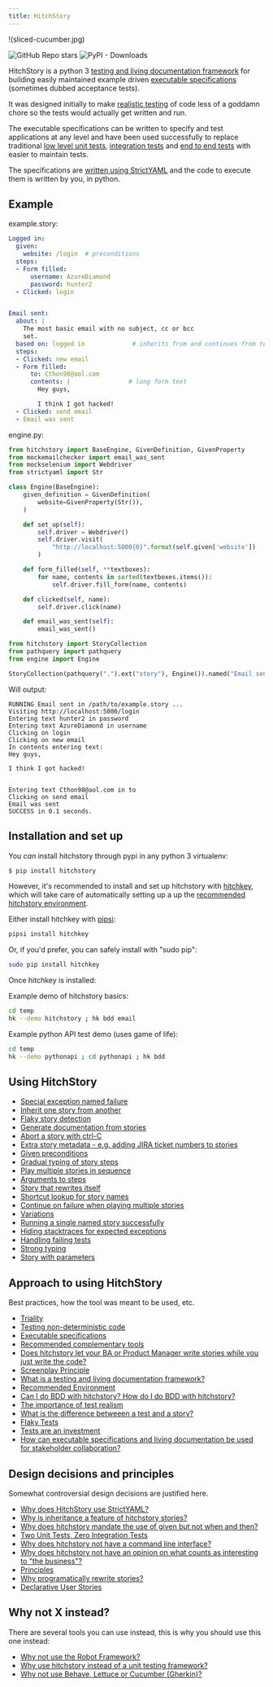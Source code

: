 ```yaml
---
title: HitchStory
---
```


!(sliced-cucumber.jpg)


<img alt="GitHub Repo stars" src="https://img.shields.io/github/stars/hitchdev/hitchstory?style=social"> 
<img alt="PyPI - Downloads" src="https://img.shields.io/pypi/dm/hitchstory">




HitchStory is a python 3
[testing and living documentation framework](approach/testing-and-living-documentation) for building easily
maintained example driven [executable specifications](approach/executable-specifications) (sometimes dubbed
acceptance tests).

It was designed initially to make [realistic testing](approach/test-realism) of code less
of a goddamn chore so the tests would actually get written and run.

The executable specifications can be written to specify and test applications at
any level and have been used successfully to replace traditional
[low level unit tests](), [integration tests]() and [end to end tests]()
with easier to maintain tests.

The specifications are [written using StrictYAML](why/strictyaml) and the
code to execute them is written by you, in python.


## Example








example.story:

```yaml
Logged in:
  given:
    website: /login  # preconditions
  steps:
  - Form filled:
      username: AzureDiamond
      password: hunter2
  - Clicked: login


Email sent:
  about: |
    The most basic email with no subject, cc or bcc
    set.
  based on: logged in             # inherits from and continues from test above
  steps:
  - Clicked: new email
  - Form filled:
      to: Cthon98@aol.com
      contents: |                # long form text
        Hey guys,

        I think I got hacked!
  - Clicked: send email
  - Email was sent

```









engine.py:

```python
from hitchstory import BaseEngine, GivenDefinition, GivenProperty
from mockemailchecker import email_was_sent
from mockselenium import Webdriver
from strictyaml import Str

class Engine(BaseEngine):
    given_definition = GivenDefinition(
        website=GivenProperty(Str()),
    )

    def set_up(self):
        self.driver = Webdriver()
        self.driver.visit(
            "http://localhost:5000{0}".format(self.given['website'])
        )

    def form_filled(self, **textboxes):
        for name, contents in sorted(textboxes.items()):
            self.driver.fill_form(name, contents)

    def clicked(self, name):
        self.driver.click(name)

    def email_was_sent(self):
        email_was_sent()

```









```python
from hitchstory import StoryCollection
from pathquery import pathquery
from engine import Engine

StoryCollection(pathquery(".").ext("story"), Engine()).named("Email sent").play()

```

Will output:
```
RUNNING Email sent in /path/to/example.story ...
Visiting http://localhost:5000/login
Entering text hunter2 in password
Entering text AzureDiamond in username
Clicking on login
Clicking on new email
In contents entering text:
Hey guys,

I think I got hacked!


Entering text Cthon98@aol.com in to
Clicking on send email
Email was sent
SUCCESS in 0.1 seconds.
```












## Installation and set up

You *can* install hitchstory through pypi in any python 3 virtualenv:

```bash
$ pip install hitchstory
```

However, it's recommended to install and set up hitchstory with [hitchkey](https://github.com/hitchdev/hitchkey),
which will take care of automatically setting up a up the [recommended hitchstory environment](approach/recommended-environment).

Either install hitchkey with [pipsi](https://github.com/mitsuhiko/pipsi):

```bash
pipsi install hitchkey
```

Or, if you'd prefer, you can safely install with "sudo pip":

```bash
sudo pip install hitchkey
```

Once hitchkey is installed:

Example demo of hitchstory basics:

```bash
cd temp
hk --demo hitchstory ; hk bdd email
```

Example python API test demo (uses game of life):

```bash
cd temp
hk --demo pythonapi ; cd pythonapi ; hk bdd
```


## Using HitchStory

- [Special exception named failure](using/alpha/)
- [Inherit one story from another](using/alpha/)
- [Flaky story detection](using/alpha/)
- [Generate documentation from stories](using/alpha/)
- [Abort a story with ctrl-C](using/alpha/)
- [Extra story metadata - e.g. adding JIRA ticket numbers to stories](using/alpha/)
- [Given preconditions](using/alpha/)
- [Gradual typing of story steps](using/alpha/)
- [Play multiple stories in sequence](using/alpha/)
- [Arguments to steps](using/alpha/)
- [Story that rewrites itself](using/alpha/)
- [Shortcut lookup for story names](using/alpha/)
- [Continue on failure when playing multiple stories](using/alpha/)
- [Variations](using/alpha/)
- [Running a single named story successfully](using/alpha/)
- [Hiding stacktraces for expected exceptions](using/alpha/)
- [Handling failing tests](using/alpha/)
- [Strong typing](using/alpha/)
- [Story with parameters](using/alpha/)



## Approach to using HitchStory

Best practices, how the tool was meant to be used, etc.

- [Triality](approach/)
- [Testing non-deterministic code](approach/)
- [Executable specifications](approach/)
- [Recommended complementary tools](approach/)
- [Does hitchstory let your BA or Product Manager write stories while you just write the code?](approach/)
- [Screenplay Principle](approach/)
- [What is a testing and living documentation framework?](approach/)
- [Recommended Environment](approach/)
- [Can I do BDD with hitchstory? How do I do BDD with hitchstory?](approach/)
- [The importance of test realism](approach/)
- [What is the difference betweeen a test and a story?](approach/)
- [Flaky Tests](approach/)
- [Tests are an investment](approach/)
- [How can executable specifications and living documentation be used for stakeholder collaboration?](approach/)


## Design decisions and principles

Somewhat controversial design decisions are justified here.

- [Why does HitchStory use StrictYAML?](why/)
- [Why is inheritance a feature of hitchstory stories?](why/)
- [Why does hitchstory mandate the use of given but not when and then?](why/)
- [Two Unit Tests, Zero Integration Tests](why/)
- [Why does hitchstory not have a command line interface?](why/)
- [Why does hitchstory not have an opinion on what counts as interesting to "the business"?](why/)
- [Principles](why/)
- [Why programatically rewrite stories?](why/)
- [Declarative User Stories](why/)


## Why not X instead?

There are several tools you can use instead, this is why you should use this one instead:

- [Why not use the Robot Framework?](why-not/)
- [Why use hitchstory instead of a unit testing framework?](why-not/)
- [Why not use Behave, Lettuce or Cucumber (Gherkin)?](why-not/)
